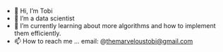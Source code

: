 - 👋 Hi, I’m Tobi 
- 👀 I’m a data scientist 
- 🌱 I’m currently learning  about more algorithms and how to implement them efficiently.
- 📫 How to reach me ... email: @themarveloustobi@gmail.com 

<!---
Not-Your-Tobi/Not-Your-Tobi is a ✨ special ✨ repository because its `README.md` (this file) appears on your GitHub profile.
You can click the Preview link to take a look at your changes.
--->
